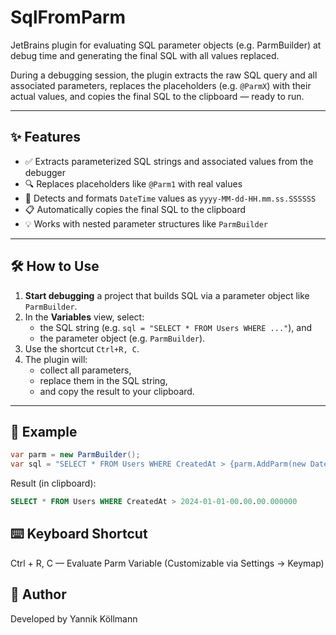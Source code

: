 # SqlFromParm
JetBrains plugin for evaluating SQL parameter objects (e.g. ParmBuilder) at debug time and generating the final SQL with all values replaced.

During a debugging session, the plugin extracts the raw SQL query and all associated parameters, replaces the placeholders (e.g. `@ParmX`) with their actual values, and copies the final SQL to the clipboard — ready to run.

---

## ✨ Features

- ✅ Extracts parameterized SQL strings and associated values from the debugger
- 🔍 Replaces placeholders like `@Parm1` with real values
- 🧠 Detects and formats `DateTime` values as `yyyy-MM-dd-HH.mm.ss.SSSSSS`
- 📋 Automatically copies the final SQL to the clipboard
- 💡 Works with nested parameter structures like `ParmBuilder`

---

## 🛠 How to Use

1. **Start debugging** a project that builds SQL via a parameter object like `ParmBuilder`.
2. In the **Variables** view, select:
    - the SQL string (e.g. `sql = "SELECT * FROM Users WHERE ..."`), and
    - the parameter object (e.g. `ParmBuilder`).
3. Use the shortcut `Ctrl+R, C`.
4. The plugin will:
    - collect all parameters,
    - replace them in the SQL string,
    - and copy the result to your clipboard.

---

## 🧪 Example

```csharp
var parm = new ParmBuilder();
var sql = "SELECT * FROM Users WHERE CreatedAt > {parm.AddParm(new DateTime(2024, 1, 1))}";
```
Result (in clipboard):

```sql
SELECT * FROM Users WHERE CreatedAt > 2024-01-01-00.00.00.000000
```

## ⌨️ Keyboard Shortcut
Ctrl + R, C — Evaluate Parm Variable
(Customizable via Settings → Keymap)

## 🧠 Author
Developed by Yannik Köllmann